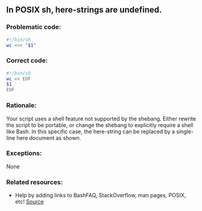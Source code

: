 ## In POSIX sh, here-strings are undefined.

### Problematic code:

```sh
#!/bin/sh
wc <<< "$1"
```

### Correct code:

```sh
#!/bin/sh
wc << EOF
$1
EOF
```

### Rationale:

Your script uses a shell feature not supported by the shebang. Either rewrite the script to be portable, or change the shebang to explicitly require a shell like Bash. In this specific case, the here-string can be replaced by a single-line here document as shown.

### Exceptions:

None

### Related resources:

* Help by adding links to BashFAQ, StackOverflow, man pages, POSIX, etc!
[Source](https://github.com/koalaman/shellcheck/wiki/SC3011)

